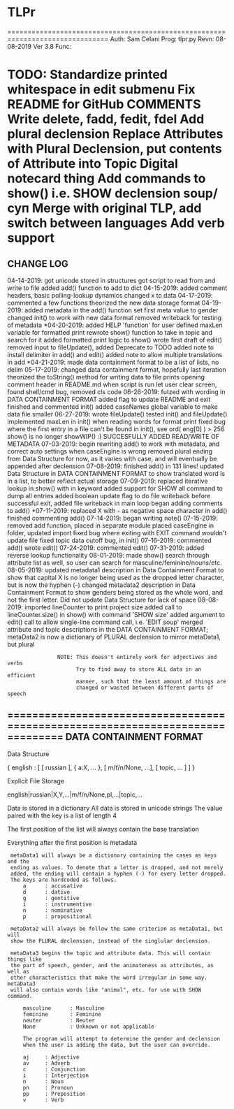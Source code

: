 # TLPr

 ===============================================================================
 Auth: Sam Celani
 Prog: tlpr.py
 Revn: 08-08-2019  Ver 3.8
 Func: 

 TODO: Standardize printed whitespace in edit submenu
       Fix README for GitHub
       COMMENTS
       Write delete, fadd, fedit, fdel
       Add plural declension
           Replace Attributes with Plural Declension, put contents of Attribute
               into Topic
       Digital notecard thing
       Add commands to show() i.e. SHOW declension soup/суп
       Merge with original TLP, add switch between languages
       Add verb support
 ===============================================================================
 CHANGE LOG
 -------------------------------------------------------------------------------
 04-14-2019:    got unicode stored in structures
                got script to read from and write to file
                added add() function to add to dict
 04-15-2019:    added comment headers, basic polling-lookup dynamics
                changed x to data
 04-17-2019:    commented a few functions
                theorized the new data storage format
 04-19-2019:    added metadata in the add() function
                set first meta value to gender
                changed init() to work with new data format
                removed writeback for testing of metadata
*04-20-2019:    added HELP 'function' for user
                defined maxLen variable for formatted print
                rewrote show() function to take in topic and search for it
                added formatted print logic to show()
                wrote first draft of edit()
                removed input to fileUpdate(), added Deprecate to TODO
                added note to install delimiter in add() and edit()
                added note to allow multiple translations in add
*04-21-2019:    made data containment format to be a list of lists, no delim
 05-17-2019:    changed data containment format, hopefully last iteration
                theorized the toString() method for writing data to file
                prints opening comment header in README.md when script is run
                let user clear screen, found shell/cmd bug, removed cls code
 06-26-2019:    futzed with wording in DATA CONTAINMENT FORMAT
                added flag to update README and exit
                finished and commented init()
                added caseNames global variable to make data file smaller
 06-27-2019:    wrote fileUpdate()
                tested init() and fileUpdate()
                implemented maxLen in init() when reading words for format print
                fixed bug where the first entry in a file can't be found
                    in init(), see ord( eng[0] ) > 256
                show() is no longer showWIP() :)
                SUCCESFULLY ADDED READ/WRITE OF METADATA
 07-03-2019:    begin rewriting add() to work with metadata, and correct auto
                    settings when caseEngine is wrong
                removed plural ending from Data Structure for now, as it varies
                    with case, and will eventually be appended after declension
 07-08-2019:    finished add() in 131 lines!
                updated Data Structure in DATA CONTAINMENT FORMAT to show
                    translated word is in a list, to better reflect actual
                    storage
 07-09-2019:    replaced iterative lookup in show() with in keyword
                added support for SHOW all command to dump all entries
                added boolean update flag to do file writeback before successful
                    exit, added file writeback in main loop
                began adding comments to add()
*07-11-2019:    replaced X with - as negative space character in add()
                finished commenting add()
 07-14-2019:    began writing note()
 07-15-2019:    removed add function, placed in separate module
                placed caseEngine in folder, updated import
                fixed bug where exiting with EXIT command wouldn't update file
                fixed topic data cutoff bug, in init()
 07-16-2019:    commented add()
                wrote edit()
 07-24-2019:    commented edit()
 07-31-2019:    added reverse lookup functionality
 08-01-2019:    made show() search through attribute list as well, so user can
                    search for masculine/feminine/nouns/etc.
 08-05-2019:    updated metadata1 description in Data Containment Format to show
                    that capital X is no longer being used as the dropped letter
                    character, but is now the hyphen (-)
                changed metadata2 description in Data Containment Format to show
                    genders being stored as the whole word, and not the first
                    letter. Did not update Data Structure for lack of space
 08-08-2019:    imported lineCounter to print project size
                added call to lineCounter.size() in show() with command
                    'SHOW size'
                added argument to edit() call to allow single-line command call,
                    i.e. 'EDIT soup'
                merged attribute and topic descriptions in the DATA CONTAINMENT
                    FORMAT; metaData2 is now a dictionary of PLURAL declension
                    to mirror metaData1, but plural
                    
                    NOTE: This doesn't entirely work for adjectives and verbs
                          Try to find away to store ALL data in an efficient
                          manner, such that the least amount of things are
                          changed or wasted between different parts of speech

 ===============================================================================
 DATA CONTAINMENT FORMAT
 -------------------------------------------------------------------------------
 Data Structure
 
 { english : [ [ russian ], { a:X, ... }, [ m/f/n/None, ...], [ topic, ... ] ] }

 Explicit File Storage

 english|russian|X,Y,...|m/f/n/None,pl,...|topic,...



 Data is stored in a dictionary
 All data is stored in unicode strings
 The value paired with the key is a list of length 4

 The first position of the list will always contain the base translation

 Everything after the first position is metadata

     metaData1 will always be a dictionary containing the cases as keys and the
     ending as values. To denote that a letter is dropped, and not merely
     added, the ending will contain a hyphen (-) for every letter dropped.
     The keys are hardcoded as follows.
         a      : accusative
         d      : dative
         g      : gentitive
         i      : instrumentive
         n      : nominative
         p      : propositional
         
     metaData2 will always be follow the same criterion as metaData1, but will
     show the PLURAL declension, instead of the singlular declension.

     metaData3 begins the topic and attribute data. This will contain things like
     the part of speech, gender, and the animateness as attributes, as well as
     other characteristics that make the word irregular in some way. metaData3
     will also contain words like "animal", etc. for use with SHOW command.

         masculine      : Masculine
         feminine       : Feminine
         neuter         : Neuter
         None           : Unknown or not applicable

         The program will attempt to determine the gender and declension
         when the user is adding the data, but the user can override.

         aj     : Adjective
         av     : Adverb
         c      : Conjunction
         i      : Interjection
         n      : Noun
         pn     : Pronoun
         pp     : Preposition
         v      : Verb

